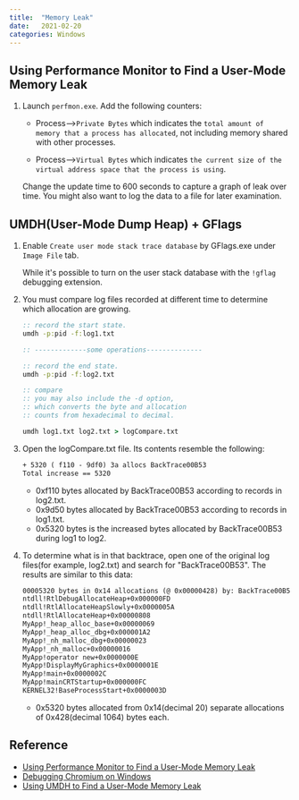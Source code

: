 ```yaml
---
title:  "Memory Leak"
date:   2021-02-20
categories: Windows
---
```


## Using Performance Monitor to Find a User-Mode Memory Leak

1. Launch `perfmon.exe`. Add the following counters:

    * Process-->`Private Bytes` which indicates the `total amount of memory that a process has allocated`, not including memory shared with other processes.

    * Process-->`Virtual Bytes` which indicates `the current size of the virtual address space that the process is using`.

    Change the update time to 600 seconds to capture a graph of leak over time. You might also want to log the data to a file for later examination.

## UMDH(User-Mode Dump Heap) + GFlags

1. Enable `Create user mode stack trace database` by GFlags.exe under `Image File` tab.

   While it's possible to turn on the user stack database with the `!gflag` debugging extension.

2. You must compare log files recorded at different time to determine which allocation are growing.

    ```bat
    :: record the start state.
    umdh -p:pid -f:log1.txt

    :: -------------some operations--------------

    :: record the end state.
    umdh -p:pid -f:log2.txt

    :: compare 
    :: you may also include the -d option,
    :: which converts the byte and allocation
    :: counts from hexadecimal to decimal.

    umdh log1.txt log2.txt > logCompare.txt

    ```

3. Open the logCompare.txt file. Its contents resemble the following:

    ```txt
    + 5320 ( f110 - 9df0) 3a allocs BackTrace00B53 
    Total increase == 5320  
    ```

    * 0xf110 bytes allocated by BackTrace00B53 according to records in log2.txt.
    * 0x9d50 bytes allocated by BackTrace00B53 according to records in log1.txt.
    * 0x5320 bytes is the increased bytes allocated by BackTrace00B53 during log1 to log2.

4. To determine what is in that backtrace, open one of the original log files(for example, log2.txt) and search for "BackTrace00B53". The results are similar to this data:

    ```txt
    00005320 bytes in 0x14 allocations (@ 0x00000428) by: BackTrace00B53
    ntdll!RtlDebugAllocateHeap+0x000000FD
    ntdll!RtlAllocateHeapSlowly+0x0000005A
    ntdll!RtlAllocateHeap+0x00000808
    MyApp!_heap_alloc_base+0x00000069
    MyApp!_heap_alloc_dbg+0x000001A2
    MyApp!_nh_malloc_dbg+0x00000023
    MyApp!_nh_malloc+0x00000016
    MyApp!operator new+0x0000000E
    MyApp!DisplayMyGraphics+0x0000001E
    MyApp!main+0x0000002C
    MyApp!mainCRTStartup+0x000000FC
    KERNEL32!BaseProcessStart+0x0000003D
    ```

    * 0x5320 bytes allocated from 0x14(decimal 20) separate allocations of 0x428(decimal 1064) bytes each.

## Reference

* [Using Performance Monitor to Find a User-Mode Memory Leak](https://docs.microsoft.com/en-us/windows-hardware/drivers/debugger/using-performance-monitor-to-find-a-user-mode-memory-leak)
* [Debugging Chromium on Windows](https://www.chromium.org/developers/how-tos/debugging-on-windows)
* [Using UMDH to Find a User-Mode Memory Leak](https://docs.microsoft.com/en-us/windows-hardware/drivers/debugger/using-umdh-to-find-a-user-mode-memory-leak)
